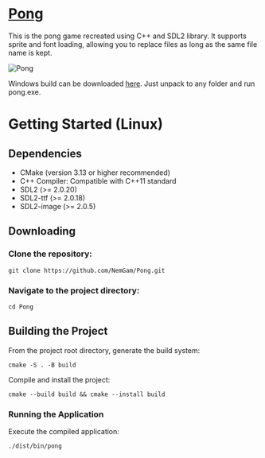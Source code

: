# [<ins>Pong</ins>](https://github.com/NemGam/Pong/releases/download/v1.2.0/Pong.zip)
This is the pong game recreated using C++ and SDL2 library. 
It supports sprite and font loading, allowing you to replace files as long as the same file name is kept.
<!--This game is also available in [Game Launcher](https://github.com/NemGam/GameLauncher) -->


![Pong](https://github.com/user-attachments/assets/dc92b710-6a10-4fa6-8fdc-ea464a461de3)


Windows build can be downloaded [here](https://github.com/NemGam/Snake/releases/download/v1.2.0/Pong.zip). Just unpack to any folder and run pong.exe. 
# Getting Started (Linux)
## Dependencies
- CMake (version 3.13 or higher recommended)
- C++ Compiler: Compatible with C++11 standard
- SDL2 (>= 2.0.20)
- SDL2-ttf (>= 2.0.18)
- SDL2-image (>= 2.0.5)

## Downloading
### Clone the repository:
	git clone https://github.com/NemGam/Pong.git
### Navigate to the project directory:
	cd Pong

## Building the Project
From the project root directory, generate the build system:

	cmake -S . -B build

Compile and install the project:

    cmake --build build && cmake --install build

### Running the Application
Execute the compiled application:

	./dist/bin/pong
